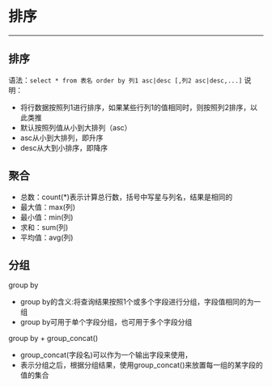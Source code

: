 # 排序
---

## 排序

语法：`select * from 表名 order by 列1 asc|desc [,列2 asc|desc,...]`
说明：
- 将行数据按照列1进行排序，如果某些行列1的值相同时，则按照列2排序，以此类推
- 默认按照列值从小到大排列（asc）
- asc从小到大排列，即升序
- desc从大到小排序，即降序

## 聚合
- 总数：count(*)表示计算总行数，括号中写星与列名，结果是相同的
- 最大值：max(列)
- 最小值：min(列)
- 求和：sum(列)
- 平均值：avg(列)

## 分组
group by
- group by的含义:将查询结果按照1个或多个字段进行分组，字段值相同的为一组
- group by可用于单个字段分组，也可用于多个字段分组

group by + group_concat()
- group_concat(字段名)可以作为一个输出字段来使用，
- 表示分组之后，根据分组结果，使用group_concat()来放置每一组的某字段的值的集合

